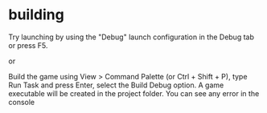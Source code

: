 # building
Try launching by using the "Debug" launch configuration in the Debug tab or press F5.

or

Build the game using View > Command Palette (or Ctrl + Shift + P), type Run Task and press Enter, select the Build Debug option. A game executable will be created in the project folder. You can see any error in the console
